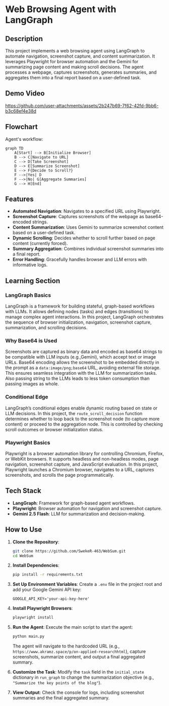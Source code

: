 # Web Browsing Agent with LangGraph

## Description
This project implements a web browsing agent using LangGraph to automate navigation, screenshot capture, and content summarization. 
It leverages Playwright for browser automation and the Gemini for summarizing page content and making scroll decisions. 
The agent processes a webpage, captures screenshots, generates summaries, and aggregates them into a final report based on a user-defined task.

## Demo Video

https://github.com/user-attachments/assets/2b247b69-7f62-42fd-9bb6-b3c68ef4e38d

## Flowchart
Agent's workflow:

```mermaid
graph TD
    A[Start] --> B[Initialize Browser]
    B --> C[Navigate to URL]
    C --> D[Take Screenshot]
    D --> E[Summarize Screenshot]
    E --> F{Decide to Scroll?}
    F -->|Yes| D
    F -->|No| G[Aggregate Summaries]
    G --> H[End]
```

## Features
- **Automated Navigation**: Navigates to a specified URL using Playwright.
- **Screenshot Capture**: Captures screenshots of the webpage as base64-encoded strings.
- **Content Summarization**: Uses Gemini to summarize screenshot content based on a user-defined task.
- **Dynamic Scrolling**: Decides whether to scroll further based on page content (currently forced).
- **Summary Aggregation**: Combines individual screenshot summaries into a final report.
- **Error Handling**: Gracefully handles browser and LLM errors with informative logs.

## Learning Section
### LangGraph Basics
LangGraph is a framework for building stateful, graph-based workflows with LLMs. 
It allows defining nodes (tasks) and edges (transitions) to manage complex agent interactions.
In this project, LangGraph orchestrates the sequence of browser initialization, navigation, screenshot capture, summarization, and scrolling decisions.

### Why Base64 is Used
Screenshots are captured as binary data and encoded as base64 strings to be compatible with LLM inputs (e.g.,Gemini), which accept text or image URLs. 
Base64 encoding allows the screenshot to be embedded directly in the prompt as a `data:image/png;base64` URL, avoiding external file storage. 
This ensures seamless integration with the LLM for summarization tasks.
Also passing string to the LLMs leads to less token consumption than passing images as whole.

### Conditional Edge
LangGraph’s conditional edges enable dynamic routing based on state or LLM decisions. 
In this project, the `route_scroll_decision` function determines whether to loop back to the screenshot node (to capture more content) or proceed to the aggregation node. 
This is controlled by checking scroll outcomes or browser initialization status.

### Playwright Basics
Playwright is a browser automation library for controlling Chromium, Firefox, or WebKit browsers. 
It supports headless and non-headless modes, page navigation, screenshot capture, and JavaScript evaluation. 
In this project, Playwright launches a Chromium browser, navigates to a URL, captures screenshots, and scrolls the page programmatically.

## Tech Stack
- **LangGraph**: Framework for graph-based agent workflows.
- **Playwright**: Browser automation for navigation and screenshot capture.
- **Gemini 2.5 Flash**: LLM for summarization and decision-making.

## How to Use
1. **Clone the Repository**:
   ```bash
   git clone https://github.com/SwekeR-463/WebSum.git
   cd WebSum
   ```

2. **Install Dependencies**:
   ```bash
   pip install -r requirements.txt
   ```

3. **Set Up Environment Variables**:
   Create a `.env` file in the project root and add your Google Gemini API key:
   ```
   GOOGLE_API_KEY='your-api-key-here'
   ```

4. **Install Playwright Browsers**:
   ```bash
   playwright install
   ```

5. **Run the Agent**:
   Execute the main script to start the agent:
   ```bash
   python main.py
   ```
   The agent will navigate to the hardcoded URL (e.g., `https://www.akramz.space/p/on-applied-researchhtml`), capture screenshots, summarize content, and output a final aggregated summary.

6. **Customize the Task**:
   Modify the `task` field in the `initial_state` dictionary in `run_graph` to change the summarization objective (e.g., `"Summarize the key points of the blog"`).

7. **View Output**:
   Check the console for logs, including screenshot summaries and the final aggregated summary.
